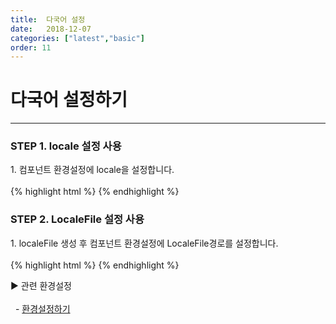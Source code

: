 ```yaml
---
title:  다국어 설정
date:   2018-12-07
categories: ["latest","basic"]
order: 11
---
```


다국어 설정하기
===

---

### STEP 1. locale 설정 사용
<div>1. 컴포넌트 환경설정에 locale을 설정합니다.</div>
<br>
{% highlight html %}
<script>
    var SBUxConfig = {
        Path : "/resources/SBUx/",  
        SBGrid : {
            Version2_5 : true
        },
        SBChart : {
            Version2_0 : true
        },
        locale : "en"
    };
</script>
{% endhighlight %}

### STEP 2. LocaleFile  설정 사용
<div>1. localeFile 생성 후 컴포넌트 환경설정에 LocaleFile경로를 설정합니다.</div>
<br>
{% highlight html %}
<script>
    var SBUxConfig = {
        Path : "/resources/SBUx/",  
        SBGrid : {
            Version2_5 : true
        },
        SBChart : {
            Version2_0 : true
        },
        LocaleFile : "<c:url value='/resources/locale/locale_???.js' />"
    };
</script>
{% endhighlight %}

<sbux-tabs id="explainTab" name="explainTab" uitype="normal" title-target-id-array="exTab1" 
           title-text-array="설명">
</sbux-tabs>
<div class="tab-content">
    <div id="exTab1">
        ▶ 관련 환경설정<br><br>
        &nbsp;&nbsp;- <a href="https://softbowllab.github.io/sbux/tutorial/latest/basic.configSetting#basic" target="_blank">환경설정하기</a><br>
    </div>
</div>